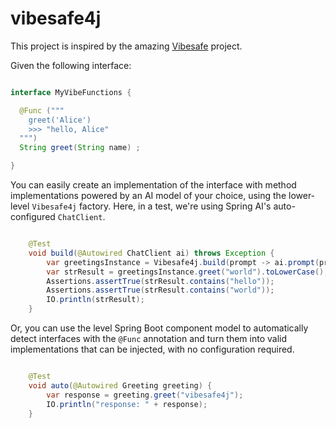 # vibesafe4j

This project is inspired by the amazing [Vibesafe](https://github.com/julep-ai/vibesafe/) project. 

Given the following interface:

```java

interface MyVibeFunctions {

  @Func ("""
    greet('Alice')
    >>> "hello, Alice"
  """)
  String greet(String name) ;

}

```


You can easily create an implementation of the interface with method implementations powered by an AI model of 
your choice, using the lower-level `Vibesafe4j` factory. Here, in a test, we're using Spring AI's auto-configured 
`ChatClient`.

```java

	@Test
	void build(@Autowired ChatClient ai) throws Exception {
		var greetingsInstance = Vibesafe4j.build(prompt -> ai.prompt(prompt).call().content(), Greeting.class);
		var strResult = greetingsInstance.greet("world").toLowerCase();
		Assertions.assertTrue(strResult.contains("hello"));
		Assertions.assertTrue(strResult.contains("world"));
		IO.println(strResult);
	}


```

Or, you can use the level Spring Boot component model to automatically detect interfaces with the `@Func` annotation 
and turn them into valid implementations that can be injected, with no configuration required.

```java

	@Test
	void auto(@Autowired Greeting greeting) {
		var response = greeting.greet("vibesafe4j");
		IO.println("response: " + response);
	}
```
 
